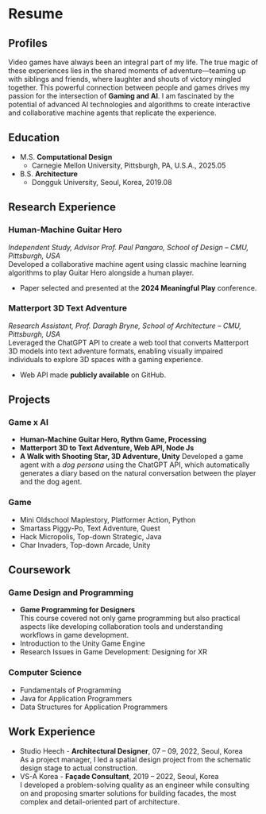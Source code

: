 # Resume

## Profiles
Video games have always been an integral part of my life. The true magic of these experiences lies in the shared moments of adventure—teaming up with siblings and friends, where laughter and shouts of victory mingled together. This powerful connection between people and games drives my passion for the intersection of **Gaming and AI**. I am fascinated by the potential of advanced AI technologies and algorithms to create interactive and collaborative machine agents that replicate the experience.

## Education
- M.S. **Computational Design**
  - Carnegie Mellon University, Pittsburgh, PA, U.S.A., 2025.05
- B.S. **Architecture**
  - Dongguk University, Seoul, Korea, 2019.08

## Research Experience
### Human-Machine Guitar Hero
*Independent Study, Advisor Prof. Paul Pangaro, School of Design – CMU, Pittsburgh, USA* \
Developed a collaborative machine agent using classic machine learning algorithms to play Guitar Hero alongside a human player.
- Paper selected and presented at the **2024 Meaningful Play** conference.

### Matterport 3D Text Adventure
*Research Assistant, Prof. Daragh Bryne, School of Architecture – CMU, Pittsburgh, USA* \
Leveraged the ChatGPT API to create a web tool that converts Matterport 3D models into text adventure formats, enabling visually impaired individuals to explore 3D spaces with a gaming experience.
- Web API made **publicly available** on GitHub.

## Projects
### Game x AI
- **Human-Machine Guitar Hero, Rythm Game, Processing**
- **Matterport 3D to Text Adventure, Web API, Node Js**
- **A Walk with Shooting Star, 3D Adventure, Unity**
  Developed a game agent with a *dog persona* using the ChatGPT API, which automatically generates a diary based on the natural conversation between the player and the dog agent.

### Game
- Mini Oldschool Maplestory, Platformer Action, Python
- Smartass Piggy-Po, Text Adventure, Quest
- Hack Micropolis, Top-down Strategic, Java
- Char Invaders, Top-down Arcade, Unity

## Coursework
### Game Design and Programming
- **Game Programming for Designers** \
  This course covered not only game programming but also practical aspects like developing collaboration tools and understanding workflows in game development. 
- Introduction to the Unity Game Engine
- Research Issues in Game Development: Designing for XR

### Computer Science
- Fundamentals of Programming
- Java for Application Programmers
- Data Structures for Application Programmers

## Work Experience
- Studio Heech - **Architectural Designer**, 07 – 09, 2022, Seoul, Korea \
  As a project manager, I led a spatial design project from the schematic design stage to actual construction.
- VS-A Korea - **Façade Consultant**, 2019 – 2022, Seoul, Korea \
  I developed a problem-solving quality as an engineer while consulting on and proposing smarter solutions for building facades, the most complex and detail-oriented part of architecture.

